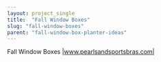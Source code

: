```yaml
---
layout: project_single
title:  "Fall Window Boxes"
slug: "fall-window-boxes"
parent: "fall-window-box-planter-ideas"
---
```

Fall Window Boxes |www.pearlsandsportsbras.com|